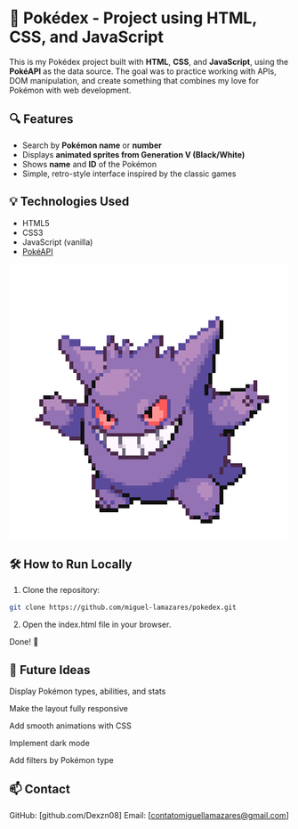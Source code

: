 # 🧢 Pokédex - Project using HTML, CSS, and JavaScript

This is my Pokédex project built with **HTML**, **CSS**, and **JavaScript**, using the **PokéAPI** as the data source. The goal was to practice working with APIs, DOM manipulation, and create something that combines my love for Pokémon with web development.

## 🔍 Features

- Search by **Pokémon name** or **number**
- Displays **animated sprites from Generation V (Black/White)**
- Shows **name** and **ID** of the Pokémon
- Simple, retro-style interface inspired by the classic games

## 💡 Technologies Used

- HTML5  
- CSS3  
- JavaScript (vanilla)  
- [PokéAPI](https://pokeapi.co/)

![pokedex screenshot](./imagens/6636d37ba22a391c6353b1436a81f656.gif)

## 🛠 How to Run Locally

1. Clone the repository:
```bash
git clone https://github.com/miguel-lamazares/pokedex.git
```
2. Open the index.html file in your browser.

Done! 🎉

## 🚀 Future Ideas
Display Pokémon types, abilities, and stats

Make the layout fully responsive

Add smooth animations with CSS

Implement dark mode

Add filters by Pokémon type

## 📫 Contact

GitHub: [github.com/Dexzn08]
Email: [contatomiguellamazares@gmail.com]


 
